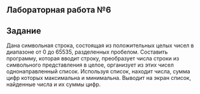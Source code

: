 ## Лабораторная работа №6

## Задание

Дана символьная строка, состоящая из положительных целых чисел в диапазоне от 0 до 65535, разделенных пробелом. Составить программу, которая вводит строку, преобразует числа строки из символьного представления в целое, организует из этих чисел однонаправленный список. Используя список, находит числа, сумма цифр которых максимальна и минимальна. Выводит на экран список, найденные числа и их суммы цифр.